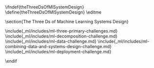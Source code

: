 \ifndef{theThreeDsOfMlSystemDesign}
\define{theThreeDsOfMlSystemDesign}
\editme

\section{The Three Ds of Machine Learning Systems Design}

\include{_ml/includes/ml-three-primary-challenges.md}
\include{_ml/includes/ml-decomposition-challenge.md}
\include{_ml/includes/ml-data-challenge.md}
\include{_ml/includes/ml-combining-data-and-systems-design-challenge.md}
\include{_ml/includes/ml-deployment-challenge.md}

\endif

